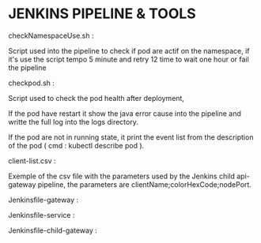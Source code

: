 # JENKINS PIPELINE & TOOLS


checkNamespaceUse.sh : 


Script used into the pipeline to check if pod are actif on the namespace, if it's use the script tempo 5 minute and retry 12 time to wait one hour or fail the pipeline


checkpod.sh : 


Script used to check the pod health after deployment, 

If the pod have restart it show the java error cause into the pipeline and writte the full log into the logs directory. 

If the pod are not in running state, it print the event list from the description of the pod ( cmd : kubectl describe pod ).


client-list.csv :

Exemple of the csv file with the parameters used by the Jenkins child api-gateway pipeline, the parameters are clientName;colorHexCode;nodePort. 



Jenkinsfile-gateway :



Jenkinsfile-service : 



Jenkinsfile-child-gateway :



